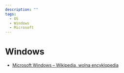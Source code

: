 ```yaml
---
description: ""
tags:
  - OS
  - Windows
  - Microsoft
---
```


# Windows

- [Microsoft Windows – Wikipedia, wolna encyklopedia](https://pl.wikipedia.org/wiki/Microsoft_Windows)
